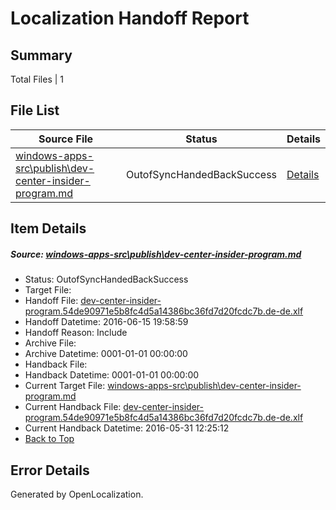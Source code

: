 # <a name='report-top'></a> Localization Handoff Report

## Summary
 Total Files | 1

## File List
 Source File | Status | Details 
 ----------- | ------ | ------- 
 [windows-apps-src\publish\dev-center-insider-program.md](https://github.com/Microsoft/windows-apps/blob/836ffd3f1bc3a9d9be4fa510d5188b565972c130/windows-apps-src/publish/dev-center-insider-program.md) | OutofSyncHandedBackSuccess | [Details](#64b9327258d6116922d3e4cc097ed3dda08b541b3509)

## Item Details
##### <a name='64b9327258d6116922d3e4cc097ed3dda08b541b3509'></a> Source: [windows-apps-src\publish\dev-center-insider-program.md](https://github.com/Microsoft/windows-apps/blob/836ffd3f1bc3a9d9be4fa510d5188b565972c130/windows-apps-src/publish/dev-center-insider-program.md)
* Status: OutofSyncHandedBackSuccess
* Target File: 
* Handoff File: [dev-center-insider-program.54de90971e5b8fc4d5a14386bc36fd7d20fcdc7b.de-de.xlf](https://github.com/Microsoft/WDG.handoff/blob/e76e4ec5dab4fb7ce2982c46a8a8f4d964f0b0f2/ol-handoff/Microsoft/windows-apps.de-de/master/dev-center-insider-program.54de90971e5b8fc4d5a14386bc36fd7d20fcdc7b.de-de.xlf)
* Handoff Datetime: 2016-06-15 19:58:59
* Handoff Reason: Include
* Archive File: 
* Archive Datetime: 0001-01-01 00:00:00
* Handback File: 
* Handback Datetime: 0001-01-01 00:00:00
* Current Target File: [windows-apps-src\publish\dev-center-insider-program.md](https://github.com/Microsoft/windows-apps.de-de/blob/bc116d2542b0e55dbcea8b0066b22f4fe390f61b/windows-apps-src/publish/dev-center-insider-program.md)
* Current Handback File: [dev-center-insider-program.54de90971e5b8fc4d5a14386bc36fd7d20fcdc7b.de-de.xlf](https://github.com/Microsoft/WDG.handback/blob/1c9c9003998bb686554b589e6359b74d3157482b/ol-handback/Microsoft/windows-apps.de-de/master/dev-center-insider-program.54de90971e5b8fc4d5a14386bc36fd7d20fcdc7b.de-de.xlf)
* Current Handback Datetime: 2016-05-31 12:25:12
* [Back to Top](#report-top)


## Error Details

Generated by OpenLocalization.

